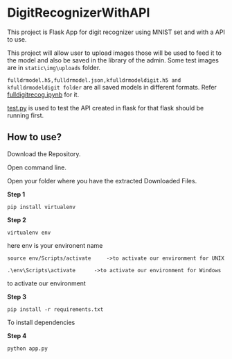 # DigitRecognizerWithAPI
This project is Flask App for digit recognizer using MNIST set and with a API to use.

This project will allow user to upload images those will be used to feed it to the model and also be saved in the library of the admin.
Some test images are in ```static\img\uploads``` folder.

```fulldrmodel.h5,fulldrmodel.json,kfulldrmodeldigit.h5 and kfulldrmodeldigit folder``` are all saved models in different formats. Refer
[fulldigitrecog.ipynb](https://github.com/HarshOza36/DigitRecognizerWithAPI/blob/master/fulldigitrecog.ipynb) for it.

[test.py](https://github.com/HarshOza36/DigitRecognizerWithAPI/blob/master/test.py "Api test") is used to test the API created in flask for that flask should be running first.


## How to use?
Download the Repository.

Open command line.

Open your folder where you have the extracted Downloaded Files.

**Step 1**
```
pip install virtualenv
```
**Step 2**
```
virtualenv env
```
here env is your environent name
```
source env/Scripts/activate     ->to activate our environment for UNIX
```

```
.\env\Scripts\activate      ->to activate our environment for Windows
```

to activate our environment

**Step 3**
```
pip install -r requirements.txt
```
To install dependencies

**Step 4**
```
python app.py
```

